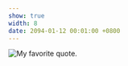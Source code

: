 ```yaml
---
show: true
width: 8
date: 2094-01-12 00:01:00 +0800
---
```


<img 
  data-src="{{ 'assets/images/bazinga/hobbies/quote.png' | relative_url }}" 
  class="lazy w-100 rounded" 
  src="{{ '/assets/images/empty_300x200.png' | relative_url }}" 
  data-toggle="tooltip" 
  data-placement="top" 
  title="My favorite quote.">